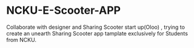 # NCKU-E-Scooter-APP
Collaborate with designer and Sharing Scooter start up(Oloo) , trying to create an unearth Sharing Scooter app tamplate exclusively for Students from NCKU.
